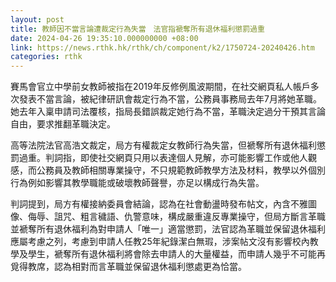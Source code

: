 ```yaml
---
layout: post
title: 教師因不當言論遭裁定行為失當　法官指褫奪所有退休福利懲罰過重
date: 2024-04-26 19:35:10.000000000 +08:00
link: https://news.rthk.hk/rthk/ch/component/k2/1750724-20240426.htm
categories: rthk
---
```


賽馬會官立中學前女教師被指在2019年反修例風波期間，在社交網頁私人帳戶多次發表不當言論，被紀律研訊會裁定行為不當，公務員事務局去年7月將她革職。她去年入稟申請司法覆核，指局長錯誤裁定她行為不當，革職決定過分干預其言論自由，要求推翻革職決定。

高等法院法官高浩文裁定，局方有權裁定女教師行為失當，但褫奪所有退休福利懲罰過重。判詞指，即使社交網頁只用以表達個人見解，亦可能影響工作或他人觀感，而公務員及教師相關專業操守，不只規範教師教學方法及材料，教學以外個別行為例如影響其教學職能或破壞教師聲譽，亦足以構成行為失當。

判詞提到，局方有權接納委員會結論，認為在社會動盪時發布帖文，內含不雅圖像、侮辱、詛咒、粗言穢語、仇警意味，構成嚴重違反專業操守，但局方斷言革職並褫奪所有退休福利為對申請人「唯一」適當懲罰，法官認為革職並保留退休福利應屬考慮之列，考慮到申請人任教25年紀錄潔白無瑕，涉案帖文沒有影響校內教學及學生，褫奪所有退休福利將會除去申請人的大量權益，而申請人幾乎不可能再覓得教席，認為相對而言革職並保留退休福利懲處更為恰當。
